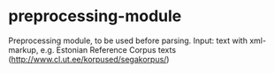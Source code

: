 # preprocessing-module
Preprocessing module, to be used before parsing. Input: text with xml-markup, e.g. Estonian Reference Corpus texts 
(http://www.cl.ut.ee/korpused/segakorpus/)
